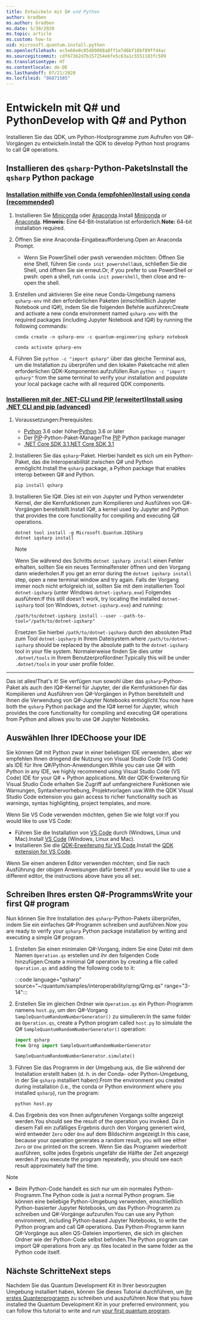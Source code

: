 ```yaml
---
title: Entwickeln mit Q# und Python
author: bradben
ms.author: bradben
ms.date: 5/30/2020
ms.topic: article
ms.custom: how-to
uid: microsoft.quantum.install.python
ms.openlocfilehash: ec5e66e0c85d89888a8ff1e7d6bf18bf89ff44ac
ms.sourcegitcommit: cdf67362d7b157254e6fe5c63a1c5551183fc589
ms.translationtype: HT
ms.contentlocale: de-DE
ms.lasthandoff: 07/21/2020
ms.locfileid: "86871585"
---
```

# <a name="develop-with-q-and-python"></a><span data-ttu-id="6fcbb-102">Entwickeln mit Q# und Python</span><span class="sxs-lookup"><span data-stu-id="6fcbb-102">Develop with Q# and Python</span></span>

<span data-ttu-id="6fcbb-103">Installieren Sie das QDK, um Python-Hostprogramme zum Aufrufen von Q#-Vorgängen zu entwickeln.</span><span class="sxs-lookup"><span data-stu-id="6fcbb-103">Install the QDK to develop Python host programs to call Q# operations.</span></span>

## <a name="install-the-qsharp-python-package"></a><span data-ttu-id="6fcbb-104">Installieren des `qsharp`-Python-Pakets</span><span class="sxs-lookup"><span data-stu-id="6fcbb-104">Install the `qsharp` Python package</span></span>

### <a name="install-using-conda-recommended"></a>[<span data-ttu-id="6fcbb-105">Installation mithilfe von Conda (empfohlen)</span><span class="sxs-lookup"><span data-stu-id="6fcbb-105">Install using conda (recommended)</span></span>](#tab/tabid-conda)

1. <span data-ttu-id="6fcbb-106">Installieren Sie [Miniconda](https://docs.conda.io/en/latest/miniconda.html) oder [Anaconda](https://www.anaconda.com/products/individual#Downloads).</span><span class="sxs-lookup"><span data-stu-id="6fcbb-106">Install [Miniconda](https://docs.conda.io/en/latest/miniconda.html) or [Anaconda](https://www.anaconda.com/products/individual#Downloads).</span></span> <span data-ttu-id="6fcbb-107">**Hinweis:** Eine 64-Bit-Installation ist erforderlich.</span><span class="sxs-lookup"><span data-stu-id="6fcbb-107">**Note:** 64-bit installation required.</span></span>

1. <span data-ttu-id="6fcbb-108">Öffnen Sie eine Anaconda-Eingabeaufforderung.</span><span class="sxs-lookup"><span data-stu-id="6fcbb-108">Open an Anaconda Prompt.</span></span>

   - <span data-ttu-id="6fcbb-109">Wenn Sie PowerShell oder pwsh verwenden möchten: Öffnen Sie eine Shell, führen Sie `conda init powershell`aus, schließen Sie die Shell, und öffnen Sie sie erneut.</span><span class="sxs-lookup"><span data-stu-id="6fcbb-109">Or, if you prefer to use PowerShell or pwsh: open a shell, run `conda init powershell`, then close and re-open the shell.</span></span>

1. <span data-ttu-id="6fcbb-110">Erstellen und aktivieren Sie eine neue Conda-Umgebung namens `qsharp-env` mit den erforderlichen Paketen (einschließlich Jupyter Notebook und IQ#), indem Sie die folgenden Befehle ausführen:</span><span class="sxs-lookup"><span data-stu-id="6fcbb-110">Create and activate a new conda environment named `qsharp-env` with the required packages (including Jupyter Notebook and IQ#) by running the following commands:</span></span>

    ```
    conda create -n qsharp-env -c quantum-engineering qsharp notebook

    conda activate qsharp-env
    ```

1. <span data-ttu-id="6fcbb-111">Führen Sie `python -c "import qsharp"` über das gleiche Terminal aus, um die Installation zu überprüfen und den lokalen Paketcache mit allen erforderlichen QDK-Komponenten aufzufüllen.</span><span class="sxs-lookup"><span data-stu-id="6fcbb-111">Run `python -c "import qsharp"` from the same terminal to verify your installation and populate your local package cache with all required QDK components.</span></span>

### <a name="install-using-net-cli-and-pip-advanced"></a>[<span data-ttu-id="6fcbb-112">Installieren mit der .NET-CLI und PIP (erweitert)</span><span class="sxs-lookup"><span data-stu-id="6fcbb-112">Install using .NET CLI and pip (advanced)</span></span>](#tab/tabid-dotnetcli)

1. <span data-ttu-id="6fcbb-113">Voraussetzungen:</span><span class="sxs-lookup"><span data-stu-id="6fcbb-113">Prerequisites:</span></span>

    - <span data-ttu-id="6fcbb-114">[Python](https://www.python.org/downloads/) 3.6 oder höher</span><span class="sxs-lookup"><span data-stu-id="6fcbb-114">[Python](https://www.python.org/downloads/) 3.6 or later</span></span>
    - <span data-ttu-id="6fcbb-115">Der [PIP](https://pip.pypa.io/en/stable/installing)-Python-Paket-Manager</span><span class="sxs-lookup"><span data-stu-id="6fcbb-115">The [PIP](https://pip.pypa.io/en/stable/installing) Python package manager</span></span>
    - [<span data-ttu-id="6fcbb-116">.NET Core SDK 3.1</span><span class="sxs-lookup"><span data-stu-id="6fcbb-116">.NET Core SDK 3.1</span></span>](https://dotnet.microsoft.com/download/dotnet-core/3.1)


1. <span data-ttu-id="6fcbb-117">Installieren Sie das `qsharp`-Paket. Hierbei handelt es sich um ein Python-Paket, das die Interoperabilität zwischen Q# und Python ermöglicht.</span><span class="sxs-lookup"><span data-stu-id="6fcbb-117">Install the `qsharp` package, a Python package that enables interop between Q# and Python.</span></span>

    ```
    pip install qsharp
    ```

1. <span data-ttu-id="6fcbb-118">Installieren Sie IQ#. Dies ist ein von Jupyter und Python verwendeter Kernel, der die Kernfunktionen zum Kompilieren und Ausführen von Q#-Vorgängen bereitstellt.</span><span class="sxs-lookup"><span data-stu-id="6fcbb-118">Install IQ#, a kernel used by Jupyter and Python that provides the core functionality for compiling and executing Q# operations.</span></span>

    ```dotnetcli
    dotnet tool install -g Microsoft.Quantum.IQSharp
    dotnet iqsharp install
    ```

    > [!NOTE]
    > <span data-ttu-id="6fcbb-119">Wenn Sie während des Schritts `dotnet iqsharp install` einen Fehler erhalten, sollten Sie ein neues Terminalfenster öffnen und den Vorgang dann wiederholen.</span><span class="sxs-lookup"><span data-stu-id="6fcbb-119">If you get an error during the `dotnet iqsharp install` step, open a new terminal window and try again.</span></span>
    > <span data-ttu-id="6fcbb-120">Falls der Vorgang immer noch nicht erfolgreich ist, sollten Sie mit dem installierten Tool `dotnet-iqsharp` (unter Windows `dotnet-iqsharp.exe`) Folgendes ausführen:</span><span class="sxs-lookup"><span data-stu-id="6fcbb-120">If this still doesn't work, try locating the installed `dotnet-iqsharp` tool (on Windows, `dotnet-iqsharp.exe`) and running:</span></span>
    > ```
    > /path/to/dotnet-iqsharp install --user --path-to-tool="/path/to/dotnet-iqsharp"
    > ```
    > <span data-ttu-id="6fcbb-121">Ersetzen Sie hierbei `/path/to/dotnet-iqsharp` durch den absoluten Pfad zum Tool `dotnet-iqsharp` in Ihrem Dateisystem.</span><span class="sxs-lookup"><span data-stu-id="6fcbb-121">where `/path/to/dotnet-iqsharp` should be replaced by the absolute path to the `dotnet-iqsharp` tool in your file system.</span></span>
    > <span data-ttu-id="6fcbb-122">Normalerweise finden Sie dies unter `.dotnet/tools` in Ihrem Benutzerprofilordner.</span><span class="sxs-lookup"><span data-stu-id="6fcbb-122">Typically this will be under `.dotnet/tools` in your user profile folder.</span></span>
    
***

<span data-ttu-id="6fcbb-123">Das ist alles!</span><span class="sxs-lookup"><span data-stu-id="6fcbb-123">That's it!</span></span> <span data-ttu-id="6fcbb-124">Sie verfügen nun sowohl über das `qsharp`-Python-Paket als auch den IQ#-Kernel für Jupyter, der die Kernfunktionen für das Kompilieren und Ausführen von Q#-Vorgängen in Python bereitstellt und Ihnen die Verwendung von Q#-Jupyter Notebooks ermöglicht.</span><span class="sxs-lookup"><span data-stu-id="6fcbb-124">You now have both the `qsharp` Python package and the IQ# kernel for Jupyter, which provides the core functionality for compiling and executing Q# operations from Python and allows you to use Q# Jupyter Notebooks.</span></span>

## <a name="choose-your-ide"></a><span data-ttu-id="6fcbb-125">Auswählen Ihrer IDE</span><span class="sxs-lookup"><span data-stu-id="6fcbb-125">Choose your IDE</span></span>

<span data-ttu-id="6fcbb-126">Sie können Q# mit Python zwar in einer beliebigen IDE verwenden, aber wir empfehlen Ihnen dringend die Nutzung von Visual Studio Code (VS Code) als IDE für Ihre Q#/Python-Anwendungen.</span><span class="sxs-lookup"><span data-stu-id="6fcbb-126">While you can use Q# with Python in any IDE, we highly recommend using Visual Studio Code (VS Code) IDE for your Q# + Python applications.</span></span> <span data-ttu-id="6fcbb-127">Mit der QDK-Erweiterung für Visual Studio Code erhalten Sie Zugriff auf umfangreichere Funktionen wie Warnungen, Syntaxhervorhebung, Projektvorlagen usw.</span><span class="sxs-lookup"><span data-stu-id="6fcbb-127">With the QDK Visual Studio Code extension you gain access to richer functionality such as warnings, syntax highlighting, project templates, and more.</span></span>

<span data-ttu-id="6fcbb-128">Wenn Sie VS Code verwenden möchten, gehen Sie wie folgt vor:</span><span class="sxs-lookup"><span data-stu-id="6fcbb-128">If you would like to use VS Code:</span></span>

- <span data-ttu-id="6fcbb-129">Führen Sie die Installation von [VS Code](https://code.visualstudio.com/download) durch (Windows, Linux und Mac).</span><span class="sxs-lookup"><span data-stu-id="6fcbb-129">Install [VS Code](https://code.visualstudio.com/download) (Windows, Linux and Mac).</span></span>
- <span data-ttu-id="6fcbb-130">Installieren Sie die [QDK-Erweiterung für VS Code](https://marketplace.visualstudio.com/items?itemName=quantum.quantum-devkit-vscode).</span><span class="sxs-lookup"><span data-stu-id="6fcbb-130">Install the [QDK extension for VS Code](https://marketplace.visualstudio.com/items?itemName=quantum.quantum-devkit-vscode).</span></span>

<span data-ttu-id="6fcbb-131">Wenn Sie einen anderen Editor verwenden möchten, sind Sie nach Ausführung der obigen Anweisungen dafür bereit.</span><span class="sxs-lookup"><span data-stu-id="6fcbb-131">If you would like to use a different editor, the instructions above have you all set.</span></span>

## <a name="write-your-first-q-program"></a><span data-ttu-id="6fcbb-132">Schreiben Ihres ersten Q#-Programms</span><span class="sxs-lookup"><span data-stu-id="6fcbb-132">Write your first Q# program</span></span>

<span data-ttu-id="6fcbb-133">Nun können Sie Ihre Installation des `qsharp`-Python-Pakets überprüfen, indem Sie ein einfaches Q#-Programm schreiben und ausführen.</span><span class="sxs-lookup"><span data-stu-id="6fcbb-133">Now you are ready to verify your `qsharp` Python package installation by writing and executing a simple Q# program.</span></span>

1. <span data-ttu-id="6fcbb-134">Erstellen Sie einen minimalen Q#-Vorgang, indem Sie eine Datei mit dem Namen `Operation.qs` erstellen und ihr den folgenden Code hinzufügen:</span><span class="sxs-lookup"><span data-stu-id="6fcbb-134">Create a minimal Q# operation by creating a file called `Operation.qs` and adding the following code to it:</span></span>

    :::code language="qsharp" source="~/quantum/samples/interoperability/qrng/Qrng.qs" range="3-14":::

1. <span data-ttu-id="6fcbb-135">Erstellen Sie im gleichen Ordner wie `Operation.qs` ein Python-Programm namens `host.py`, um den Q#-Vorgang `SampleQuantumRandomNumberGenerator()` zu simulieren:</span><span class="sxs-lookup"><span data-stu-id="6fcbb-135">In the same folder as `Operation.qs`, create a Python program called `host.py` to simulate the Q# `SampleQuantumRandomNumberGenerator()` operation:</span></span>

    ```python
    import qsharp
    from Qrng import SampleQuantumRandomNumberGenerator

    SampleQuantumRandomNumberGenerator.simulate()
    ```

1. <span data-ttu-id="6fcbb-136">Führen Sie das Programm in der Umgebung aus, die Sie während der Installation erstellt haben (d. h. in der Conda- oder Python-Umgebung, in der Sie `qsharp` installiert haben):</span><span class="sxs-lookup"><span data-stu-id="6fcbb-136">From the environment you created during installation (i.e., the conda or Python environment where you installed `qsharp`), run the program:</span></span>

    ```
    python host.py
    ```

1. <span data-ttu-id="6fcbb-137">Das Ergebnis des von Ihnen aufgerufenen Vorgangs sollte angezeigt werden.</span><span class="sxs-lookup"><span data-stu-id="6fcbb-137">You should see the result of the operation you invoked.</span></span> <span data-ttu-id="6fcbb-138">Da in diesem Fall ein zufälliges Ergebnis durch den Vorgang generiert wird, wird entweder `Zero` oder `One` auf dem Bildschirm angezeigt.</span><span class="sxs-lookup"><span data-stu-id="6fcbb-138">In this case, because your operation generates a random result, you will see either `Zero` or `One` printed on the screen.</span></span> <span data-ttu-id="6fcbb-139">Wenn Sie das Programm wiederholt ausführen, sollte jedes Ergebnis ungefähr die Hälfte der Zeit angezeigt werden.</span><span class="sxs-lookup"><span data-stu-id="6fcbb-139">If you execute the program repeatedly, you should see each result approximately half the time.</span></span>

> [!NOTE]
> * <span data-ttu-id="6fcbb-140">Beim Python-Code handelt es sich nur um ein normales Python-Programm.</span><span class="sxs-lookup"><span data-stu-id="6fcbb-140">The Python code is just a normal Python program.</span></span> <span data-ttu-id="6fcbb-141">Sie können eine beliebige Python-Umgebung verwenden, einschließlich Python-basierter Jupyter Notebooks, um das Python-Programm zu schreiben und Q#-Vorgänge aufzurufen.</span><span class="sxs-lookup"><span data-stu-id="6fcbb-141">You can use any Python environment, including Python-based Jupyter Notebooks, to write the Python program and call Q# operations.</span></span> <span data-ttu-id="6fcbb-142">Das Python-Programm kann Q#-Vorgänge aus allen QS-Dateien importieren, die sich im gleichen Ordner wie der Python-Code selbst befinden.</span><span class="sxs-lookup"><span data-stu-id="6fcbb-142">The Python program can import Q# operations from any .qs files located in the same folder as the Python code itself.</span></span>

## <a name="next-steps"></a><span data-ttu-id="6fcbb-143">Nächste Schritte</span><span class="sxs-lookup"><span data-stu-id="6fcbb-143">Next steps</span></span>

<span data-ttu-id="6fcbb-144">Nachdem Sie das Quantum Development Kit in Ihrer bevorzugten Umgebung installiert haben, können Sie dieses Tutorial durchführen, um [Ihr erstes Quantenprogramm](xref:microsoft.quantum.quickstarts.qrng) zu schreiben und auszuführen.</span><span class="sxs-lookup"><span data-stu-id="6fcbb-144">Now that you have installed the Quantum Development Kit in your preferred environment, you can follow this tutorial to write and run [your first quantum program](xref:microsoft.quantum.quickstarts.qrng).</span></span>
